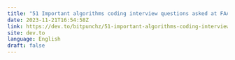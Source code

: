 ```yaml
---
title: "51 Important algorithms coding interview questions asked at FAANG"
date: 2023-11-21T16:54:58Z
link: https://dev.to/bitpunchz/51-important-algorithms-coding-interview-questions-asked-at-faang-31kd?utm_medium=RSS&utm_source=news.12bit.vn
site: dev.to
language: English
draft: false
---
```

